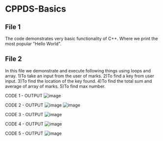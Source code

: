 # CPPDS-Basics
## File 1
The code demonstrates very basic functionality of C++. Where we print the most popular "Hello World".

## File 2
In this file we demonstrate and execute following things using loops and array.
1)To take an input from the user of marks.
2)To find a key from user input.
3)To find the location of the key found.
4)To find the total sum and average of array of marks.
5)To find max number.

CODE 1 - OUTPUT
![image](https://github.com/Yaduraj01/CPPDS-Basics/assets/110488113/cada2f91-d4cb-4d19-9a04-03cbc54ac2ed)

CODE 2 - OUTPUT
![image](https://github.com/Yaduraj01/CPPDS-Basics/assets/110488113/dfba698c-ba98-48f7-8316-b02720d716e0)
![image](https://github.com/Yaduraj01/CPPDS-Basics/assets/110488113/d821c9a6-632d-4447-ac5b-1331baf6e324)

CODE 3 - OUTPUT
![image](https://github.com/Yaduraj01/CPPDS-Basics/assets/110488113/5048514a-9147-4c02-bd68-1cf333f593e2)

CODE 4 - OUTPUT
![image](https://github.com/Yaduraj01/CPPDS-Basics/assets/110488113/fd21a348-29ca-4499-9407-cd79ba1cc4af)

CODE 5 - OUTPUT
![image](https://github.com/Yaduraj01/CPPDS-Basics/assets/110488113/746052e4-a44a-4eeb-9ede-1a26cfb74cf7)


